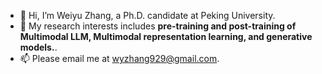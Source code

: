 - 👋 Hi, I’m Weiyu Zhang, a Ph.D. candidate at Peking University.
- 👀 My research interests includes **pre-training and post-training of Multimodal LLM, Multimodal representation learning, and generative models.**.
- 📫 Please email me at <wyzhang929@gmail.com>.

<!---
zwy-Giser/zwy-Giser is a ✨ special ✨ repository because its `README.md` (this file) appears on your GitHub profile.
You can click the Preview link to take a look at your changes.
--->
